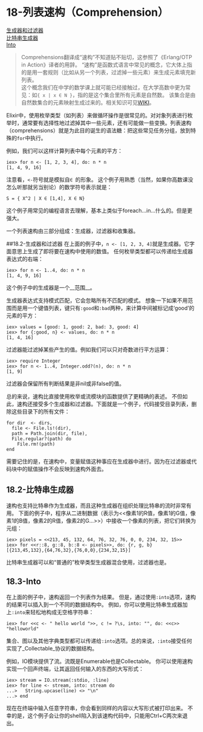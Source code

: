 18-列表速构（Comprehension）
========
[生成器和过滤器](#182-%E7%94%9F%E6%88%90%E5%99%A8%E5%92%8C%E8%BF%87%E6%BB%A4%E5%99%A8)<br/>
[比特串生成器](#182-bitstring%E7%94%9F%E6%88%90%E5%99%A8)<br/>
[Into](#183-into)<br/>

>Comprehensions翻译成“速构”不知道贴不贴切，这参照了《Erlang/OTP in Action》译者的用辞。
“速构”是函数式语言中常见的概念，它大体上指的是用一套规则（比如从另一个列表，过滤掉一些元素）来生成元素填充新列表。  
这个概念我们在中学的数学课上就可能已经接触过，在大学高数中更为常见：如```{ x | x ∈ N }```，指的是这个集合里所有元素是自然数。
该集合是由自然数集合的元素映射生成过来的。相关知识可见[WIKI](http://en.wikipedia.org/wiki/List_comprehension)。

Elixir中，使用枚举类型（如列表）来做循环操作是很常见的。对对象列表进行枚举时，通常要有选择性地过滤掉其中一些元素，还有可能做一些变换。列表速构（comprehensions）就是为此目的诞生的语法糖：把这些常见任务分组，放到特殊的```for```中执行。

例如，我们可以这样计算列表中每个元素的平方：
```
iex> for n <- [1, 2, 3, 4], do: n * n
[1, 4, 9, 16]
```
注意看，```<-```符号就是模拟自```∈ ```的形象。
这个例子用熟悉（当然，如果你高数课没怎么听那就另当别论）的数学符号表示就是：
```
S = { X^2 | X ∈ [1,4], X ∈ N}
```
这个例子用常见的编程语言去理解，基本上类似于foreach...in...什么的。但是更强大。

一个列表速构由三部分组成：生成器，过滤器和收集器。

##18.2-生成器和过滤器
在上面的例子中，```n <- [1, 2, 3, 4]```就是生成器。它字面意思上生成了即将要在速构中使用的数值。
任何枚举类型都可以传递给生成器表达式的右端：
```
iex> for n <- 1..4, do: n * n
[1, 4, 9, 16]
```
这个例子中的生成器是一个__范围__。

生成器表达式支持模式匹配，它会忽略所有不匹配的模式。
想象一下如果不用范围而是用一个键值列表，键只有```:good```和```:bad```两种，来计算中间被标记成‘good’的元素的平方：
```
iex> values = [good: 1, good: 2, bad: 3, good: 4]
iex> for {:good, n} <- values, do: n * n
[1, 4, 16]
```

过滤器能过滤掉某些产生的值。例如我们可以只对奇数进行平方运算：
```
iex> require Integer
iex> for n <- 1..4, Integer.odd?(n), do: n * n
[1, 9]
```
过滤器会保留所有判断结果是非nil或非false的值。

总的来说，速构比直接使用枚举或流模块的函数提供了更精确的表述。
不但如此，速构还接受多个生成器和过滤器。下面就是一个例子，代码接受目录列表，删除这些目录下的所有文件：
```
for dir  <- dirs,
  file <- File.ls!(dir),
  path = Path.join(dir, file),
  File.regular?(path) do
    File.rm!(path)
end
```

需要记住的是，在速构中，变量赋值这种事应在生成器中进行。因为在过滤器或代码块中的赋值操作不会反映到速构外面去。

## 18.2-比特串生成器
速构也支持比特串作为生成器，而且这种生成器在组织处理比特串的流时非常有用。
下面的例子中，程序从二进制数据（表示为<<像素1的R值，像素1的G值，像素1的B值，像素2的R值，像素2的G...>>）中接收一个像素的列表，把它们转换为元组：
```
iex> pixels = <<213, 45, 132, 64, 76, 32, 76, 0, 0, 234, 32, 15>>
iex> for <<r::8, g::8, b::8 <- pixels>>, do: {r, g, b}
[{213,45,132},{64,76,32},{76,0,0},{234,32,15}]
```
比特串生成器可以和“普通的”枚举类型生成器混合使用，过滤器也是。

## 18.3-Into
在上面的例子中，速构返回一个列表作为结果。
但是，通过使用```:into```选项，速构的结果可以插入到一个不同的数据结构中。
例如，你可以使用比特串生成器加上```:into```来轻松地构成无空格字符串：
```
iex> for <<c <- " hello world ">>, c != ?\s, into: "", do: <<c>>
"helloworld"
```

集合、图以及其他字典类型都可以传递给```:into```选项。总的来说，```:into```接受任何实现了_Collectable_协议的数据结构。

例如，IO模块提供了流。流既是Enumerable也是Collectable。
你可以使用速构实现一个回声终端，让其返回任何输入的东西的大写形式：
```
iex> stream = IO.stream(:stdio, :line)
iex> for line <- stream, into: stream do
...>   String.upcase(line) <> "\n"
...> end
```

现在在终端中输入任意字符串，你会看到同样的内容以大写形式被打印出来。
不幸的是，这个例子会让你的shell陷入到该速构代码中，只能用Ctrl+C两次来退出。

